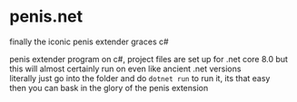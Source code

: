 # penis.net
finally the iconic penis extender graces c#

penis extender program on c#, project files are set up for .net core 8.0 but this will almost certainly run on even like ancient .net versions  
literally just go into the folder and do `dotnet run` to run it, its that easy  
then you can bask in the glory of the penis extension
